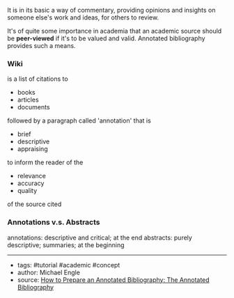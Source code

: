 It is in its basic a way of commentary, providing opinions and insights on someone else's work and ideas, for others to review.

It's of quite some importance in academia that an academic source should be **peer-viewed** if it's to be valued and valid. Annotated bibliography provides such a means.

### Wiki

is a list of citations to

-   books
-   articles
-   documents

followed by a paragraph called 'annotation' that is

-   brief
-   descriptive
-   appraising

to inform the reader of the

-   relevance
-   accuracy
-   quality

of the source cited

### Annotations v.s. Abstracts

annotations: descriptive and critical; at the end
abstracts: purely descriptive; summaries; at the beginning

---

-   tags: #tutorial #academic #concept
-   author: Michael Engle
-   source: [How to Prepare an Annotated Bibliography: The Annotated Bibliography](https://guides.library.cornell.edu/annotatedbibliography)
